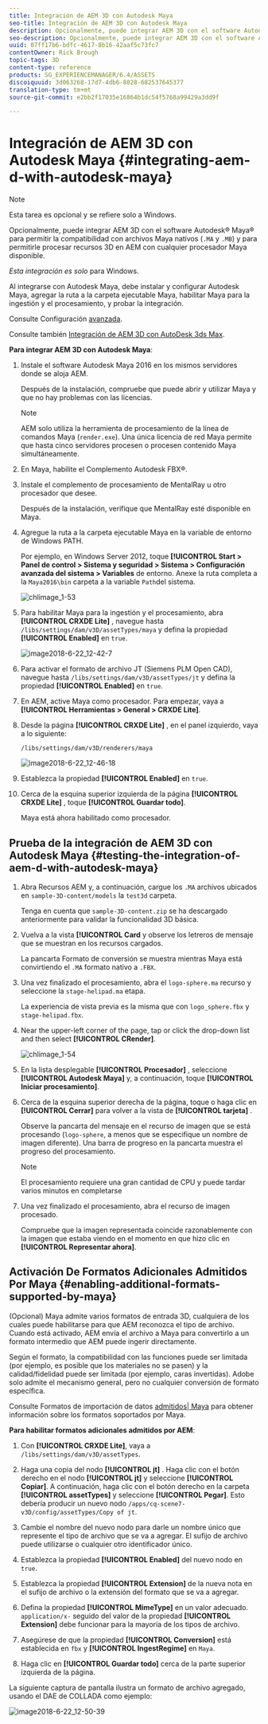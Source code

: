 ```yaml
---
title: Integración de AEM 3D con Autodesk Maya
seo-title: Integración de AEM 3D con Autodesk Maya
description: Opcionalmente, puede integrar AEM 3D con el software Autodesk® Maya® para permitir la compatibilidad con archivos Maya nativos (.MA y .MB) y para permitirle procesar recursos 3D en AEM con cualquier procesador Maya disponible.
seo-description: Opcionalmente, puede integrar AEM 3D con el software Autodesk® Maya® para permitir la compatibilidad con archivos Maya nativos (.MA y .MB) y para permitirle procesar recursos 3D en AEM con cualquier procesador Maya disponible.
uuid: 07ff17b6-bdfc-4617-8b16-42aaf5c73fc7
contentOwner: Rick Brough
topic-tags: 3D
content-type: reference
products: SG_EXPERIENCEMANAGER/6.4/ASSETS
discoiquuid: 3d063268-17d7-4db6-8028-682537645377
translation-type: tm+mt
source-git-commit: e2bb2f17035e16864b1dc54f5768a99429a3dd9f

---
```



# Integración de AEM 3D con Autodesk Maya {#integrating-aem-d-with-autodesk-maya}

>[!NOTE]
>
>Esta tarea es opcional y se refiere solo a Windows.

Opcionalmente, puede integrar AEM 3D con el software Autodesk® Maya® para permitir la compatibilidad con archivos Maya nativos (`.MA` y `.MB`) y para permitirle procesar recursos 3D en AEM con cualquier procesador Maya disponible.

*Esta integración es solo* para Windows.

Al integrarse con Autodesk Maya, debe instalar y configurar Autodesk Maya, agregar la ruta a la carpeta ejecutable Maya, habilitar Maya para la ingestión y el procesamiento, y probar la integración.

Consulte Configuración [avanzada](advanced-config-3d.md).

Consulte también [Integración de AEM 3D con AutoDesk 3ds Max](integrating-aem-3d-with-autodesk-3ds-max.md).

**Para integrar AEM 3D con Autodesk Maya**:

1. Instale el software Autodesk Maya 2016 en los mismos servidores donde se aloja AEM.

   Después de la instalación, compruebe que puede abrir y utilizar Maya y que no hay problemas con las licencias.

   >[!NOTE]
   >
   >AEM solo utiliza la herramienta de procesamiento de la línea de comandos Maya (`render.exe`). Una única licencia de red Maya permite que hasta cinco servidores procesen o procesen contenido Maya simultáneamente.

1. En Maya, habilite el Complemento Autodesk FBX®.
1. Instale el complemento de procesamiento de MentalRay u otro procesador que desee.

   Después de la instalación, verifique que MentalRay esté disponible en Maya.

1. Agregue la ruta a la carpeta ejecutable Maya en la variable de entorno de Windows PATH.

   Por ejemplo, en Windows Server 2012, toque **[!UICONTROL Start > Panel de control > Sistema y seguridad > Sistema > Configuración avanzada del sistema > Variables** de entorno. Anexe la ruta completa a la `Maya2016\bin` carpeta a la variable `Path`del sistema.

   ![chlimage_1-53](assets/chlimage_1-53.png)

1. Para habilitar Maya para la ingestión y el procesamiento, abra **[!UICONTROL CRXDE Lite]** , navegue hasta `/libs/settings/dam/v3D/assetTypes/maya` y defina la propiedad **[!UICONTROL Enabled]** en `true`.

   ![image2018-6-22_12-42-7](assets/image2018-6-22_12-42-7.png)

1. Para activar el formato de archivo JT (Siemens PLM Open CAD), navegue hasta `/libs/settings/dam/v3D/assetTypes/jt` y defina la propiedad **[!UICONTROL Enabled]** en `true`.
1. En AEM, active Maya como procesador. Para empezar, vaya a **[!UICONTROL Herramientas > General > CRXDE Lite]**.
1. Desde la página **[!UICONTROL CRXDE Lite]** , en el panel izquierdo, vaya a lo siguiente:

   `/libs/settings/dam/v3D/renderers/maya`

   ![image2018-6-22_12-46-18](assets/image2018-6-22_12-46-18.png)

1. Establezca la propiedad **[!UICONTROL Enabled]** en `true`.

1. Cerca de la esquina superior izquierda de la página **[!UICONTROL CRXDE Lite]** , toque **[!UICONTROL Guardar todo]**.

   Maya está ahora habilitado como procesador.

## Prueba de la integración de AEM 3D con Autodesk Maya {#testing-the-integration-of-aem-d-with-autodesk-maya}

1. Abra Recursos AEM y, a continuación, cargue los `.MA` archivos ubicados en `sample-3D-content/models` la `test3d` carpeta.

   Tenga en cuenta que `sample-3D-content.zip` se ha descargado anteriormente para validar la funcionalidad 3D básica.

1. Vuelva a la vista **[!UICONTROL Card** y observe los letreros de mensaje que se muestran en los recursos cargados.

   La pancarta Formato de conversión se muestra mientras Maya está convirtiendo el `.MA` formato nativo a `.FBX`.

1. Una vez finalizado el procesamiento, abra el `logo-sphere.ma` recurso y seleccione la `stage-helipad.ma` etapa.

   La experiencia de vista previa es la misma que con `logo_sphere.fbx` y `stage-helipad.fbx`.

1. Near the upper-left corner of the page, tap or click the drop-down list and then select **[!UICONTROL CRender]**.

   ![chlimage_1-54](assets/chlimage_1-54.png)

1. En la lista desplegable **[!UICONTROL Procesador]** , seleccione **[!UICONTROL Autodesk Maya]** y, a continuación, toque **[!UICONTROL Iniciar procesamiento]**.
1. Cerca de la esquina superior derecha de la página, toque o haga clic en **[!UICONTROL Cerrar]** para volver a la vista de **[!UICONTROL tarjeta]** .

   Observe la pancarta del mensaje en el recurso de imagen que se está procesando (`logo-sphere`, a menos que se especifique un nombre de imagen diferente). Una barra de progreso en la pancarta muestra el progreso del procesamiento.

   >[!NOTE]
   >
   >El procesamiento requiere una gran cantidad de CPU y puede tardar varios minutos en completarse

1. Una vez finalizado el procesamiento, abra el recurso de imagen procesado.

   Compruebe que la imagen representada coincide razonablemente con la imagen que estaba viendo en el momento en que hizo clic en **[!UICONTROL Representar ahora]**.

## Activación De Formatos Adicionales Admitidos Por Maya {#enabling-additional-formats-supported-by-maya}

(Opcional) Maya admite varios formatos de entrada 3D, cualquiera de los cuales puede habilitarse para que AEM reconozca el tipo de archivo. Cuando está activado, AEM envía el archivo a Maya para convertirlo a un formato intermedio que AEM puede ingerir directamente.

Según el formato, la compatibilidad con las funciones puede ser limitada (por ejemplo, es posible que los materiales no se pasen) y la calidad/fidelidad puede ser limitada (por ejemplo, caras invertidas). Adobe solo admite el mecanismo general, pero no cualquier conversión de formato específica.

Consulte Formatos de importación de datos [admitidos| Maya](https://knowledge.autodesk.com/support/maya/learn-explore/caas/CloudHelp/cloudhelp/2016/ENU/Maya/files/GUID-69BC066D-D4D8-4B12-900C-CF42E798A5D6-htm.html) para obtener información sobre los formatos soportados por Maya.

**Para habilitar formatos adicionales admitidos por AEM**:

1. Con **[!UICONTROL CRXDE Lite]**, vaya a `/libs/settings/dam/v3D/assetTypes`.
1. Haga una copia del nodo **[!UICONTROL jt]** . Haga clic con el botón derecho en el nodo **[!UICONTROL jt]** y seleccione **[!UICONTROL Copiar]**. A continuación, haga clic con el botón derecho en la carpeta **[!UICONTROL assetTypes]** y seleccione **[!UICONTROL Pegar]**. Esto debería producir un nuevo nodo `/apps/cq-scene7-v3D/config/assetTypes/Copy of jt`.
1. Cambie el nombre del nuevo nodo para darle un nombre único que represente el tipo de archivo que se va a agregar. El sufijo de archivo puede utilizarse o cualquier otro identificador único.

1. Establezca la propiedad **[!UICONTROL Enabled]** del nuevo nodo en `true`.

1. Establezca la propiedad **[!UICONTROL Extension]** de la nueva nota en el sufijo de archivo o la extensión del formato que se va a agregar.
1. Defina la propiedad **[!UICONTROL MimeType]** en un valor adecuado. `application/x-` seguido del valor de la propiedad **[!UICONTROL Extension]** debe funcionar para la mayoría de los tipos de archivo.
1. Asegúrese de que la propiedad **[!UICONTROL Conversion]** está establecida en `fbx` y **[!UICONTROL IngestRegime]** en `Maya`.
1. Haga clic en **[!UICONTROL Guardar todo]** cerca de la parte superior izquierda de la página.

La siguiente captura de pantalla ilustra un formato de archivo agregado, usando el DAE de COLLADA como ejemplo:

![image2018-6-22_12-50-39](assets/image2018-6-22_12-50-39.png)

